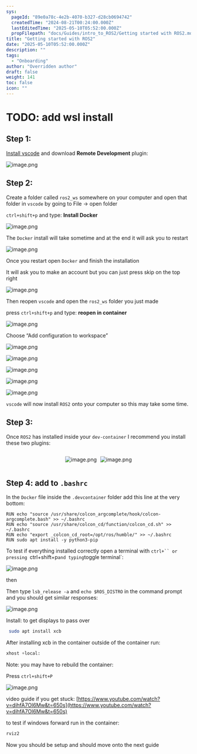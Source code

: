 ```yaml
---
sys:
  pageId: "89e0a78c-4e2b-4070-b327-d28cb0694742"
  createdTime: "2024-08-21T00:24:00.000Z"
  lastEditedTime: "2025-05-10T05:52:00.000Z"
  propFilepath: "docs/Guides/intro_to_ROS2/Getting started with ROS2.md"
title: "Getting started with ROS2"
date: "2025-05-10T05:52:00.000Z"
description: ""
tags:
  - "Onboarding"
author: "Overridden author"
draft: false
weight: 141
toc: false
icon: ""
---
```


# TODO: add wsl install

## Step 1:

[Install vscode](https://code.visualstudio.com/download) and download **Remote Development** plugin:

![image.png](https://prod-files-secure.s3.us-west-2.amazonaws.com/d518164a-d88e-44d1-a4ee-3adb3bd8bce0/efb52993-1881-4a40-b95e-6f020334f022/image.png?X-Amz-Algorithm=AWS4-HMAC-SHA256&X-Amz-Content-Sha256=UNSIGNED-PAYLOAD&X-Amz-Credential=ASIAZI2LB466VBS6LSNI%2F20250524%2Fus-west-2%2Fs3%2Faws4_request&X-Amz-Date=20250524T070746Z&X-Amz-Expires=3600&X-Amz-Security-Token=IQoJb3JpZ2luX2VjEEcaCXVzLXdlc3QtMiJHMEUCIQCo0TPZH9MRjF%2FmlodTnDWoGETx%2B83CBBXjdh9MQ5%2FTMAIgWysmTWZiqZcT2IpK0JGlUtHBRbiTOlgx0lDWgN0VNrUq%2FwMIEBAAGgw2Mzc0MjMxODM4MDUiDHDsxHTR2w9gO5r7VircAxLDMAnfO28tHxaaFi3ZGMTeaSP%2Bq8GgWhshEyCxrFjkQRn%2FIOt25UxjdrXFybcoehS8v0%2B2kUauBhEip%2F4we6JOI1nRXy3NvrmKbakfAh76qqtsbZH5FlkMvLiXenarXukb9HncfsgdXaek3m9%2B%2BInbYARV6oSeRmk4S71YZVpu%2B2fk8QNN%2BACZUSpQ32fpSQ8saitKO%2BV4iEtHRbBLZajrtSlDoUrbt7DjucfZJMu0Xhp7ggCHP4WlzvBWBlDsGIvcCCzSiUDFXmY89GnRxOR8GhZ1gdJQ1%2B49ed7Q5q9FANlpjCB3UNgpZfQ5EJfLkUBpSfYMLnFVDfLnWR0IoQrqlSBM4mvCv0oKDGnLIwqzZB4oe1HSKjoghwQIKViSA2x1RQK6BRxx7qRRy%2BV7gtn8wm1vYGtFC%2BZjyeoVetxbly1XOBX7Wkujp%2FCO0rseN7W8YPqpFU8NBPv7CF9XQ2%2B2hNdjmlCNXOJROjLiSyODVhVNc6WNGhkM74ApDR7%2FTFqCXHwyG7%2BCWXYDJbbeDmIkscgI0JIhpqgb34ZEU4vxaBmHxyLk3whwghAIvhXB%2BReu1Yg35yTnF3db7FaD%2BhB9olgVG6EFU%2Fc82odCKHHPBHKh5vwstQPhymTFMOXRxcEGOqUBohNFtyJVKn7nJaLC4NTVPRNLIQrMLwZcLaACwsBR26YIPWAKZp5Y5XggmNHgFhlrKl8AN5REhehTrr%2FTDyiivdQUigEt2cqiXF35l7I%2FcQ%2BNhLQByKlzGx%2BK5rxPXliBou8Tq7aXNaSV5wOElDoAWXJPpPuOqOo8MjELvYeYWSWv3NjPlsfu1TWzHaDEqfRGtpsXly9cD4txdtfx687p1x7W47HO&X-Amz-Signature=73f0c1f9ca8cbac37c45ec785927c43de0e7af4160be3210898ab2cbe78a95b7&X-Amz-SignedHeaders=host&x-id=GetObject)

## Step 2:

Create a folder called `ros2_ws` somewhere on your computer and open that folder in `vscode` by going to File → open folder 

`ctrl+shift+p` and type: **Install Docker**

![image.png](https://prod-files-secure.s3.us-west-2.amazonaws.com/d518164a-d88e-44d1-a4ee-3adb3bd8bce0/2269dc0e-1cd5-47ff-bceb-c04ad9b2eab0/image.png?X-Amz-Algorithm=AWS4-HMAC-SHA256&X-Amz-Content-Sha256=UNSIGNED-PAYLOAD&X-Amz-Credential=ASIAZI2LB466VBS6LSNI%2F20250524%2Fus-west-2%2Fs3%2Faws4_request&X-Amz-Date=20250524T070746Z&X-Amz-Expires=3600&X-Amz-Security-Token=IQoJb3JpZ2luX2VjEEcaCXVzLXdlc3QtMiJHMEUCIQCo0TPZH9MRjF%2FmlodTnDWoGETx%2B83CBBXjdh9MQ5%2FTMAIgWysmTWZiqZcT2IpK0JGlUtHBRbiTOlgx0lDWgN0VNrUq%2FwMIEBAAGgw2Mzc0MjMxODM4MDUiDHDsxHTR2w9gO5r7VircAxLDMAnfO28tHxaaFi3ZGMTeaSP%2Bq8GgWhshEyCxrFjkQRn%2FIOt25UxjdrXFybcoehS8v0%2B2kUauBhEip%2F4we6JOI1nRXy3NvrmKbakfAh76qqtsbZH5FlkMvLiXenarXukb9HncfsgdXaek3m9%2B%2BInbYARV6oSeRmk4S71YZVpu%2B2fk8QNN%2BACZUSpQ32fpSQ8saitKO%2BV4iEtHRbBLZajrtSlDoUrbt7DjucfZJMu0Xhp7ggCHP4WlzvBWBlDsGIvcCCzSiUDFXmY89GnRxOR8GhZ1gdJQ1%2B49ed7Q5q9FANlpjCB3UNgpZfQ5EJfLkUBpSfYMLnFVDfLnWR0IoQrqlSBM4mvCv0oKDGnLIwqzZB4oe1HSKjoghwQIKViSA2x1RQK6BRxx7qRRy%2BV7gtn8wm1vYGtFC%2BZjyeoVetxbly1XOBX7Wkujp%2FCO0rseN7W8YPqpFU8NBPv7CF9XQ2%2B2hNdjmlCNXOJROjLiSyODVhVNc6WNGhkM74ApDR7%2FTFqCXHwyG7%2BCWXYDJbbeDmIkscgI0JIhpqgb34ZEU4vxaBmHxyLk3whwghAIvhXB%2BReu1Yg35yTnF3db7FaD%2BhB9olgVG6EFU%2Fc82odCKHHPBHKh5vwstQPhymTFMOXRxcEGOqUBohNFtyJVKn7nJaLC4NTVPRNLIQrMLwZcLaACwsBR26YIPWAKZp5Y5XggmNHgFhlrKl8AN5REhehTrr%2FTDyiivdQUigEt2cqiXF35l7I%2FcQ%2BNhLQByKlzGx%2BK5rxPXliBou8Tq7aXNaSV5wOElDoAWXJPpPuOqOo8MjELvYeYWSWv3NjPlsfu1TWzHaDEqfRGtpsXly9cD4txdtfx687p1x7W47HO&X-Amz-Signature=fd1d7e34a77f7408feec339bc4b81d6f0f1ce7946d7de8a1c1a2ca7bbbebee4a&X-Amz-SignedHeaders=host&x-id=GetObject)

The `Docker` install will take sometime and at the end it will ask you to restart

![image.png](https://prod-files-secure.s3.us-west-2.amazonaws.com/d518164a-d88e-44d1-a4ee-3adb3bd8bce0/ed233f78-be33-4b1f-b89c-9c346c0e961e/image.png?X-Amz-Algorithm=AWS4-HMAC-SHA256&X-Amz-Content-Sha256=UNSIGNED-PAYLOAD&X-Amz-Credential=ASIAZI2LB466VBS6LSNI%2F20250524%2Fus-west-2%2Fs3%2Faws4_request&X-Amz-Date=20250524T070746Z&X-Amz-Expires=3600&X-Amz-Security-Token=IQoJb3JpZ2luX2VjEEcaCXVzLXdlc3QtMiJHMEUCIQCo0TPZH9MRjF%2FmlodTnDWoGETx%2B83CBBXjdh9MQ5%2FTMAIgWysmTWZiqZcT2IpK0JGlUtHBRbiTOlgx0lDWgN0VNrUq%2FwMIEBAAGgw2Mzc0MjMxODM4MDUiDHDsxHTR2w9gO5r7VircAxLDMAnfO28tHxaaFi3ZGMTeaSP%2Bq8GgWhshEyCxrFjkQRn%2FIOt25UxjdrXFybcoehS8v0%2B2kUauBhEip%2F4we6JOI1nRXy3NvrmKbakfAh76qqtsbZH5FlkMvLiXenarXukb9HncfsgdXaek3m9%2B%2BInbYARV6oSeRmk4S71YZVpu%2B2fk8QNN%2BACZUSpQ32fpSQ8saitKO%2BV4iEtHRbBLZajrtSlDoUrbt7DjucfZJMu0Xhp7ggCHP4WlzvBWBlDsGIvcCCzSiUDFXmY89GnRxOR8GhZ1gdJQ1%2B49ed7Q5q9FANlpjCB3UNgpZfQ5EJfLkUBpSfYMLnFVDfLnWR0IoQrqlSBM4mvCv0oKDGnLIwqzZB4oe1HSKjoghwQIKViSA2x1RQK6BRxx7qRRy%2BV7gtn8wm1vYGtFC%2BZjyeoVetxbly1XOBX7Wkujp%2FCO0rseN7W8YPqpFU8NBPv7CF9XQ2%2B2hNdjmlCNXOJROjLiSyODVhVNc6WNGhkM74ApDR7%2FTFqCXHwyG7%2BCWXYDJbbeDmIkscgI0JIhpqgb34ZEU4vxaBmHxyLk3whwghAIvhXB%2BReu1Yg35yTnF3db7FaD%2BhB9olgVG6EFU%2Fc82odCKHHPBHKh5vwstQPhymTFMOXRxcEGOqUBohNFtyJVKn7nJaLC4NTVPRNLIQrMLwZcLaACwsBR26YIPWAKZp5Y5XggmNHgFhlrKl8AN5REhehTrr%2FTDyiivdQUigEt2cqiXF35l7I%2FcQ%2BNhLQByKlzGx%2BK5rxPXliBou8Tq7aXNaSV5wOElDoAWXJPpPuOqOo8MjELvYeYWSWv3NjPlsfu1TWzHaDEqfRGtpsXly9cD4txdtfx687p1x7W47HO&X-Amz-Signature=015d820fa8b63bd7da5826904e4b2679f9f04f5b14a2df329b406b11ae18d6e9&X-Amz-SignedHeaders=host&x-id=GetObject)

Once you restart open `Docker` and finish the installation

It will ask you to make an account but you can just press skip on the top right

![image.png](https://prod-files-secure.s3.us-west-2.amazonaws.com/d518164a-d88e-44d1-a4ee-3adb3bd8bce0/21010ad9-1659-4fd9-9f59-9932a09b2a3d/image.png?X-Amz-Algorithm=AWS4-HMAC-SHA256&X-Amz-Content-Sha256=UNSIGNED-PAYLOAD&X-Amz-Credential=ASIAZI2LB466VBS6LSNI%2F20250524%2Fus-west-2%2Fs3%2Faws4_request&X-Amz-Date=20250524T070746Z&X-Amz-Expires=3600&X-Amz-Security-Token=IQoJb3JpZ2luX2VjEEcaCXVzLXdlc3QtMiJHMEUCIQCo0TPZH9MRjF%2FmlodTnDWoGETx%2B83CBBXjdh9MQ5%2FTMAIgWysmTWZiqZcT2IpK0JGlUtHBRbiTOlgx0lDWgN0VNrUq%2FwMIEBAAGgw2Mzc0MjMxODM4MDUiDHDsxHTR2w9gO5r7VircAxLDMAnfO28tHxaaFi3ZGMTeaSP%2Bq8GgWhshEyCxrFjkQRn%2FIOt25UxjdrXFybcoehS8v0%2B2kUauBhEip%2F4we6JOI1nRXy3NvrmKbakfAh76qqtsbZH5FlkMvLiXenarXukb9HncfsgdXaek3m9%2B%2BInbYARV6oSeRmk4S71YZVpu%2B2fk8QNN%2BACZUSpQ32fpSQ8saitKO%2BV4iEtHRbBLZajrtSlDoUrbt7DjucfZJMu0Xhp7ggCHP4WlzvBWBlDsGIvcCCzSiUDFXmY89GnRxOR8GhZ1gdJQ1%2B49ed7Q5q9FANlpjCB3UNgpZfQ5EJfLkUBpSfYMLnFVDfLnWR0IoQrqlSBM4mvCv0oKDGnLIwqzZB4oe1HSKjoghwQIKViSA2x1RQK6BRxx7qRRy%2BV7gtn8wm1vYGtFC%2BZjyeoVetxbly1XOBX7Wkujp%2FCO0rseN7W8YPqpFU8NBPv7CF9XQ2%2B2hNdjmlCNXOJROjLiSyODVhVNc6WNGhkM74ApDR7%2FTFqCXHwyG7%2BCWXYDJbbeDmIkscgI0JIhpqgb34ZEU4vxaBmHxyLk3whwghAIvhXB%2BReu1Yg35yTnF3db7FaD%2BhB9olgVG6EFU%2Fc82odCKHHPBHKh5vwstQPhymTFMOXRxcEGOqUBohNFtyJVKn7nJaLC4NTVPRNLIQrMLwZcLaACwsBR26YIPWAKZp5Y5XggmNHgFhlrKl8AN5REhehTrr%2FTDyiivdQUigEt2cqiXF35l7I%2FcQ%2BNhLQByKlzGx%2BK5rxPXliBou8Tq7aXNaSV5wOElDoAWXJPpPuOqOo8MjELvYeYWSWv3NjPlsfu1TWzHaDEqfRGtpsXly9cD4txdtfx687p1x7W47HO&X-Amz-Signature=4dcf4ea36137515b121d2f416e9a97b29ccbf7a0fbd902c67f5824f0159d299f&X-Amz-SignedHeaders=host&x-id=GetObject)

Then reopen `vscode` and open the `ros2_ws` folder you just made

press `ctrl+shift+p` and type: **reopen in container**

![image.png](https://prod-files-secure.s3.us-west-2.amazonaws.com/d518164a-d88e-44d1-a4ee-3adb3bd8bce0/4e93b8c2-41ad-488c-8095-c74205196118/image.png?X-Amz-Algorithm=AWS4-HMAC-SHA256&X-Amz-Content-Sha256=UNSIGNED-PAYLOAD&X-Amz-Credential=ASIAZI2LB466VBS6LSNI%2F20250524%2Fus-west-2%2Fs3%2Faws4_request&X-Amz-Date=20250524T070746Z&X-Amz-Expires=3600&X-Amz-Security-Token=IQoJb3JpZ2luX2VjEEcaCXVzLXdlc3QtMiJHMEUCIQCo0TPZH9MRjF%2FmlodTnDWoGETx%2B83CBBXjdh9MQ5%2FTMAIgWysmTWZiqZcT2IpK0JGlUtHBRbiTOlgx0lDWgN0VNrUq%2FwMIEBAAGgw2Mzc0MjMxODM4MDUiDHDsxHTR2w9gO5r7VircAxLDMAnfO28tHxaaFi3ZGMTeaSP%2Bq8GgWhshEyCxrFjkQRn%2FIOt25UxjdrXFybcoehS8v0%2B2kUauBhEip%2F4we6JOI1nRXy3NvrmKbakfAh76qqtsbZH5FlkMvLiXenarXukb9HncfsgdXaek3m9%2B%2BInbYARV6oSeRmk4S71YZVpu%2B2fk8QNN%2BACZUSpQ32fpSQ8saitKO%2BV4iEtHRbBLZajrtSlDoUrbt7DjucfZJMu0Xhp7ggCHP4WlzvBWBlDsGIvcCCzSiUDFXmY89GnRxOR8GhZ1gdJQ1%2B49ed7Q5q9FANlpjCB3UNgpZfQ5EJfLkUBpSfYMLnFVDfLnWR0IoQrqlSBM4mvCv0oKDGnLIwqzZB4oe1HSKjoghwQIKViSA2x1RQK6BRxx7qRRy%2BV7gtn8wm1vYGtFC%2BZjyeoVetxbly1XOBX7Wkujp%2FCO0rseN7W8YPqpFU8NBPv7CF9XQ2%2B2hNdjmlCNXOJROjLiSyODVhVNc6WNGhkM74ApDR7%2FTFqCXHwyG7%2BCWXYDJbbeDmIkscgI0JIhpqgb34ZEU4vxaBmHxyLk3whwghAIvhXB%2BReu1Yg35yTnF3db7FaD%2BhB9olgVG6EFU%2Fc82odCKHHPBHKh5vwstQPhymTFMOXRxcEGOqUBohNFtyJVKn7nJaLC4NTVPRNLIQrMLwZcLaACwsBR26YIPWAKZp5Y5XggmNHgFhlrKl8AN5REhehTrr%2FTDyiivdQUigEt2cqiXF35l7I%2FcQ%2BNhLQByKlzGx%2BK5rxPXliBou8Tq7aXNaSV5wOElDoAWXJPpPuOqOo8MjELvYeYWSWv3NjPlsfu1TWzHaDEqfRGtpsXly9cD4txdtfx687p1x7W47HO&X-Amz-Signature=8564583b788206e28296ae3535a919fd4e95fe88212c457edf39f29dfdafbfbe&X-Amz-SignedHeaders=host&x-id=GetObject)

Choose “Add configuration to workspace”

![image.png](https://prod-files-secure.s3.us-west-2.amazonaws.com/d518164a-d88e-44d1-a4ee-3adb3bd8bce0/9560b282-5060-4989-ba37-97e7b2c22476/image.png?X-Amz-Algorithm=AWS4-HMAC-SHA256&X-Amz-Content-Sha256=UNSIGNED-PAYLOAD&X-Amz-Credential=ASIAZI2LB466VBS6LSNI%2F20250524%2Fus-west-2%2Fs3%2Faws4_request&X-Amz-Date=20250524T070746Z&X-Amz-Expires=3600&X-Amz-Security-Token=IQoJb3JpZ2luX2VjEEcaCXVzLXdlc3QtMiJHMEUCIQCo0TPZH9MRjF%2FmlodTnDWoGETx%2B83CBBXjdh9MQ5%2FTMAIgWysmTWZiqZcT2IpK0JGlUtHBRbiTOlgx0lDWgN0VNrUq%2FwMIEBAAGgw2Mzc0MjMxODM4MDUiDHDsxHTR2w9gO5r7VircAxLDMAnfO28tHxaaFi3ZGMTeaSP%2Bq8GgWhshEyCxrFjkQRn%2FIOt25UxjdrXFybcoehS8v0%2B2kUauBhEip%2F4we6JOI1nRXy3NvrmKbakfAh76qqtsbZH5FlkMvLiXenarXukb9HncfsgdXaek3m9%2B%2BInbYARV6oSeRmk4S71YZVpu%2B2fk8QNN%2BACZUSpQ32fpSQ8saitKO%2BV4iEtHRbBLZajrtSlDoUrbt7DjucfZJMu0Xhp7ggCHP4WlzvBWBlDsGIvcCCzSiUDFXmY89GnRxOR8GhZ1gdJQ1%2B49ed7Q5q9FANlpjCB3UNgpZfQ5EJfLkUBpSfYMLnFVDfLnWR0IoQrqlSBM4mvCv0oKDGnLIwqzZB4oe1HSKjoghwQIKViSA2x1RQK6BRxx7qRRy%2BV7gtn8wm1vYGtFC%2BZjyeoVetxbly1XOBX7Wkujp%2FCO0rseN7W8YPqpFU8NBPv7CF9XQ2%2B2hNdjmlCNXOJROjLiSyODVhVNc6WNGhkM74ApDR7%2FTFqCXHwyG7%2BCWXYDJbbeDmIkscgI0JIhpqgb34ZEU4vxaBmHxyLk3whwghAIvhXB%2BReu1Yg35yTnF3db7FaD%2BhB9olgVG6EFU%2Fc82odCKHHPBHKh5vwstQPhymTFMOXRxcEGOqUBohNFtyJVKn7nJaLC4NTVPRNLIQrMLwZcLaACwsBR26YIPWAKZp5Y5XggmNHgFhlrKl8AN5REhehTrr%2FTDyiivdQUigEt2cqiXF35l7I%2FcQ%2BNhLQByKlzGx%2BK5rxPXliBou8Tq7aXNaSV5wOElDoAWXJPpPuOqOo8MjELvYeYWSWv3NjPlsfu1TWzHaDEqfRGtpsXly9cD4txdtfx687p1x7W47HO&X-Amz-Signature=4979e57208f60fe80328cb989aeea3d26112ea9ddb34fc554c3647daa820364c&X-Amz-SignedHeaders=host&x-id=GetObject)

![image.png](https://prod-files-secure.s3.us-west-2.amazonaws.com/d518164a-d88e-44d1-a4ee-3adb3bd8bce0/2ee63f81-886b-48e8-a553-dc6e5eac99e4/image.png?X-Amz-Algorithm=AWS4-HMAC-SHA256&X-Amz-Content-Sha256=UNSIGNED-PAYLOAD&X-Amz-Credential=ASIAZI2LB466VBS6LSNI%2F20250524%2Fus-west-2%2Fs3%2Faws4_request&X-Amz-Date=20250524T070746Z&X-Amz-Expires=3600&X-Amz-Security-Token=IQoJb3JpZ2luX2VjEEcaCXVzLXdlc3QtMiJHMEUCIQCo0TPZH9MRjF%2FmlodTnDWoGETx%2B83CBBXjdh9MQ5%2FTMAIgWysmTWZiqZcT2IpK0JGlUtHBRbiTOlgx0lDWgN0VNrUq%2FwMIEBAAGgw2Mzc0MjMxODM4MDUiDHDsxHTR2w9gO5r7VircAxLDMAnfO28tHxaaFi3ZGMTeaSP%2Bq8GgWhshEyCxrFjkQRn%2FIOt25UxjdrXFybcoehS8v0%2B2kUauBhEip%2F4we6JOI1nRXy3NvrmKbakfAh76qqtsbZH5FlkMvLiXenarXukb9HncfsgdXaek3m9%2B%2BInbYARV6oSeRmk4S71YZVpu%2B2fk8QNN%2BACZUSpQ32fpSQ8saitKO%2BV4iEtHRbBLZajrtSlDoUrbt7DjucfZJMu0Xhp7ggCHP4WlzvBWBlDsGIvcCCzSiUDFXmY89GnRxOR8GhZ1gdJQ1%2B49ed7Q5q9FANlpjCB3UNgpZfQ5EJfLkUBpSfYMLnFVDfLnWR0IoQrqlSBM4mvCv0oKDGnLIwqzZB4oe1HSKjoghwQIKViSA2x1RQK6BRxx7qRRy%2BV7gtn8wm1vYGtFC%2BZjyeoVetxbly1XOBX7Wkujp%2FCO0rseN7W8YPqpFU8NBPv7CF9XQ2%2B2hNdjmlCNXOJROjLiSyODVhVNc6WNGhkM74ApDR7%2FTFqCXHwyG7%2BCWXYDJbbeDmIkscgI0JIhpqgb34ZEU4vxaBmHxyLk3whwghAIvhXB%2BReu1Yg35yTnF3db7FaD%2BhB9olgVG6EFU%2Fc82odCKHHPBHKh5vwstQPhymTFMOXRxcEGOqUBohNFtyJVKn7nJaLC4NTVPRNLIQrMLwZcLaACwsBR26YIPWAKZp5Y5XggmNHgFhlrKl8AN5REhehTrr%2FTDyiivdQUigEt2cqiXF35l7I%2FcQ%2BNhLQByKlzGx%2BK5rxPXliBou8Tq7aXNaSV5wOElDoAWXJPpPuOqOo8MjELvYeYWSWv3NjPlsfu1TWzHaDEqfRGtpsXly9cD4txdtfx687p1x7W47HO&X-Amz-Signature=95a9a81b46cc7856b5ece83b6f8c5a5d7430bd066e11f333b57dd58221703467&X-Amz-SignedHeaders=host&x-id=GetObject)

![image.png](https://prod-files-secure.s3.us-west-2.amazonaws.com/d518164a-d88e-44d1-a4ee-3adb3bd8bce0/ae1580b2-b048-407e-aed9-b584224a7a04/image.png?X-Amz-Algorithm=AWS4-HMAC-SHA256&X-Amz-Content-Sha256=UNSIGNED-PAYLOAD&X-Amz-Credential=ASIAZI2LB466VBS6LSNI%2F20250524%2Fus-west-2%2Fs3%2Faws4_request&X-Amz-Date=20250524T070746Z&X-Amz-Expires=3600&X-Amz-Security-Token=IQoJb3JpZ2luX2VjEEcaCXVzLXdlc3QtMiJHMEUCIQCo0TPZH9MRjF%2FmlodTnDWoGETx%2B83CBBXjdh9MQ5%2FTMAIgWysmTWZiqZcT2IpK0JGlUtHBRbiTOlgx0lDWgN0VNrUq%2FwMIEBAAGgw2Mzc0MjMxODM4MDUiDHDsxHTR2w9gO5r7VircAxLDMAnfO28tHxaaFi3ZGMTeaSP%2Bq8GgWhshEyCxrFjkQRn%2FIOt25UxjdrXFybcoehS8v0%2B2kUauBhEip%2F4we6JOI1nRXy3NvrmKbakfAh76qqtsbZH5FlkMvLiXenarXukb9HncfsgdXaek3m9%2B%2BInbYARV6oSeRmk4S71YZVpu%2B2fk8QNN%2BACZUSpQ32fpSQ8saitKO%2BV4iEtHRbBLZajrtSlDoUrbt7DjucfZJMu0Xhp7ggCHP4WlzvBWBlDsGIvcCCzSiUDFXmY89GnRxOR8GhZ1gdJQ1%2B49ed7Q5q9FANlpjCB3UNgpZfQ5EJfLkUBpSfYMLnFVDfLnWR0IoQrqlSBM4mvCv0oKDGnLIwqzZB4oe1HSKjoghwQIKViSA2x1RQK6BRxx7qRRy%2BV7gtn8wm1vYGtFC%2BZjyeoVetxbly1XOBX7Wkujp%2FCO0rseN7W8YPqpFU8NBPv7CF9XQ2%2B2hNdjmlCNXOJROjLiSyODVhVNc6WNGhkM74ApDR7%2FTFqCXHwyG7%2BCWXYDJbbeDmIkscgI0JIhpqgb34ZEU4vxaBmHxyLk3whwghAIvhXB%2BReu1Yg35yTnF3db7FaD%2BhB9olgVG6EFU%2Fc82odCKHHPBHKh5vwstQPhymTFMOXRxcEGOqUBohNFtyJVKn7nJaLC4NTVPRNLIQrMLwZcLaACwsBR26YIPWAKZp5Y5XggmNHgFhlrKl8AN5REhehTrr%2FTDyiivdQUigEt2cqiXF35l7I%2FcQ%2BNhLQByKlzGx%2BK5rxPXliBou8Tq7aXNaSV5wOElDoAWXJPpPuOqOo8MjELvYeYWSWv3NjPlsfu1TWzHaDEqfRGtpsXly9cD4txdtfx687p1x7W47HO&X-Amz-Signature=fc426cd00cbd5a9f87362fb0658ad877c058fe3eb3cbcfc3063a90b507166ebd&X-Amz-SignedHeaders=host&x-id=GetObject)

![image.png](https://prod-files-secure.s3.us-west-2.amazonaws.com/d518164a-d88e-44d1-a4ee-3adb3bd8bce0/53255b28-f75e-430f-b9e3-c0ac8577e42b/image.png?X-Amz-Algorithm=AWS4-HMAC-SHA256&X-Amz-Content-Sha256=UNSIGNED-PAYLOAD&X-Amz-Credential=ASIAZI2LB466VBS6LSNI%2F20250524%2Fus-west-2%2Fs3%2Faws4_request&X-Amz-Date=20250524T070746Z&X-Amz-Expires=3600&X-Amz-Security-Token=IQoJb3JpZ2luX2VjEEcaCXVzLXdlc3QtMiJHMEUCIQCo0TPZH9MRjF%2FmlodTnDWoGETx%2B83CBBXjdh9MQ5%2FTMAIgWysmTWZiqZcT2IpK0JGlUtHBRbiTOlgx0lDWgN0VNrUq%2FwMIEBAAGgw2Mzc0MjMxODM4MDUiDHDsxHTR2w9gO5r7VircAxLDMAnfO28tHxaaFi3ZGMTeaSP%2Bq8GgWhshEyCxrFjkQRn%2FIOt25UxjdrXFybcoehS8v0%2B2kUauBhEip%2F4we6JOI1nRXy3NvrmKbakfAh76qqtsbZH5FlkMvLiXenarXukb9HncfsgdXaek3m9%2B%2BInbYARV6oSeRmk4S71YZVpu%2B2fk8QNN%2BACZUSpQ32fpSQ8saitKO%2BV4iEtHRbBLZajrtSlDoUrbt7DjucfZJMu0Xhp7ggCHP4WlzvBWBlDsGIvcCCzSiUDFXmY89GnRxOR8GhZ1gdJQ1%2B49ed7Q5q9FANlpjCB3UNgpZfQ5EJfLkUBpSfYMLnFVDfLnWR0IoQrqlSBM4mvCv0oKDGnLIwqzZB4oe1HSKjoghwQIKViSA2x1RQK6BRxx7qRRy%2BV7gtn8wm1vYGtFC%2BZjyeoVetxbly1XOBX7Wkujp%2FCO0rseN7W8YPqpFU8NBPv7CF9XQ2%2B2hNdjmlCNXOJROjLiSyODVhVNc6WNGhkM74ApDR7%2FTFqCXHwyG7%2BCWXYDJbbeDmIkscgI0JIhpqgb34ZEU4vxaBmHxyLk3whwghAIvhXB%2BReu1Yg35yTnF3db7FaD%2BhB9olgVG6EFU%2Fc82odCKHHPBHKh5vwstQPhymTFMOXRxcEGOqUBohNFtyJVKn7nJaLC4NTVPRNLIQrMLwZcLaACwsBR26YIPWAKZp5Y5XggmNHgFhlrKl8AN5REhehTrr%2FTDyiivdQUigEt2cqiXF35l7I%2FcQ%2BNhLQByKlzGx%2BK5rxPXliBou8Tq7aXNaSV5wOElDoAWXJPpPuOqOo8MjELvYeYWSWv3NjPlsfu1TWzHaDEqfRGtpsXly9cD4txdtfx687p1x7W47HO&X-Amz-Signature=a2e00d9bc0ec01636d518665c7bf5c84c33740bc49c86443402c0fcd3e3eaad5&X-Amz-SignedHeaders=host&x-id=GetObject)

![image.png](https://prod-files-secure.s3.us-west-2.amazonaws.com/d518164a-d88e-44d1-a4ee-3adb3bd8bce0/7c562767-5af9-4ffb-97d1-327bcdf4ee00/image.png?X-Amz-Algorithm=AWS4-HMAC-SHA256&X-Amz-Content-Sha256=UNSIGNED-PAYLOAD&X-Amz-Credential=ASIAZI2LB466VBS6LSNI%2F20250524%2Fus-west-2%2Fs3%2Faws4_request&X-Amz-Date=20250524T070746Z&X-Amz-Expires=3600&X-Amz-Security-Token=IQoJb3JpZ2luX2VjEEcaCXVzLXdlc3QtMiJHMEUCIQCo0TPZH9MRjF%2FmlodTnDWoGETx%2B83CBBXjdh9MQ5%2FTMAIgWysmTWZiqZcT2IpK0JGlUtHBRbiTOlgx0lDWgN0VNrUq%2FwMIEBAAGgw2Mzc0MjMxODM4MDUiDHDsxHTR2w9gO5r7VircAxLDMAnfO28tHxaaFi3ZGMTeaSP%2Bq8GgWhshEyCxrFjkQRn%2FIOt25UxjdrXFybcoehS8v0%2B2kUauBhEip%2F4we6JOI1nRXy3NvrmKbakfAh76qqtsbZH5FlkMvLiXenarXukb9HncfsgdXaek3m9%2B%2BInbYARV6oSeRmk4S71YZVpu%2B2fk8QNN%2BACZUSpQ32fpSQ8saitKO%2BV4iEtHRbBLZajrtSlDoUrbt7DjucfZJMu0Xhp7ggCHP4WlzvBWBlDsGIvcCCzSiUDFXmY89GnRxOR8GhZ1gdJQ1%2B49ed7Q5q9FANlpjCB3UNgpZfQ5EJfLkUBpSfYMLnFVDfLnWR0IoQrqlSBM4mvCv0oKDGnLIwqzZB4oe1HSKjoghwQIKViSA2x1RQK6BRxx7qRRy%2BV7gtn8wm1vYGtFC%2BZjyeoVetxbly1XOBX7Wkujp%2FCO0rseN7W8YPqpFU8NBPv7CF9XQ2%2B2hNdjmlCNXOJROjLiSyODVhVNc6WNGhkM74ApDR7%2FTFqCXHwyG7%2BCWXYDJbbeDmIkscgI0JIhpqgb34ZEU4vxaBmHxyLk3whwghAIvhXB%2BReu1Yg35yTnF3db7FaD%2BhB9olgVG6EFU%2Fc82odCKHHPBHKh5vwstQPhymTFMOXRxcEGOqUBohNFtyJVKn7nJaLC4NTVPRNLIQrMLwZcLaACwsBR26YIPWAKZp5Y5XggmNHgFhlrKl8AN5REhehTrr%2FTDyiivdQUigEt2cqiXF35l7I%2FcQ%2BNhLQByKlzGx%2BK5rxPXliBou8Tq7aXNaSV5wOElDoAWXJPpPuOqOo8MjELvYeYWSWv3NjPlsfu1TWzHaDEqfRGtpsXly9cD4txdtfx687p1x7W47HO&X-Amz-Signature=d8abdf630c7520a9a5509fdf2e0b57d6c54df098467201ab0789c71283bd4be4&X-Amz-SignedHeaders=host&x-id=GetObject)

`vscode` will now install `ROS2` onto your computer so this may take some time.

## Step 3:

Once `ROS2` has installed inside your `dev-container` I recommend you install these two plugins:

<div style="display: flex;flex-direction: row; column-gap:10px; max-width: 630px;justify-content: center;">
<div>

![image.png](https://prod-files-secure.s3.us-west-2.amazonaws.com/d518164a-d88e-44d1-a4ee-3adb3bd8bce0/3fc3d550-5a54-4ba1-ba6b-faa01cdb7369/image.png?X-Amz-Algorithm=AWS4-HMAC-SHA256&X-Amz-Content-Sha256=UNSIGNED-PAYLOAD&X-Amz-Credential=ASIAZI2LB466WXX6VDOY%2F20250524%2Fus-west-2%2Fs3%2Faws4_request&X-Amz-Date=20250524T070751Z&X-Amz-Expires=3600&X-Amz-Security-Token=IQoJb3JpZ2luX2VjEEcaCXVzLXdlc3QtMiJHMEUCIED5mF38Kl3vCYHzdesNh5WNsuCNo4%2FxjB6Vepq%2BuvyCAiEAy9iqzDPAtr7%2Bw7VxekV%2B7uvCKqNs%2B01fGl8begG3qMEq%2FwMIEBAAGgw2Mzc0MjMxODM4MDUiDDPzQoR%2FLlTZGg7%2BaSrcA%2BI6OzRMgRtN8LKnNSjcGhxlvVM8SOLNsIScRLMlP5otn1kcu4ib9UTcr3uWGnZMACar9x4d%2F31fl75Do2Zj3yjpMLevQSaJ%2BStp%2BYlQPlEJOHZi6Mr75LnSgg8%2Fpf5JoPD6Tcxv%2BbBdqbXXG7vBmire2HRVoRL7nwiBfNyVL%2FJWBMZ3XY%2Bgn41bxp5JuRlUaC5IDaitIikBxhGRQ7Zy6AAsaGPL9CV5g7cFLVj%2FpmCpM%2Fp4TTlPs0VKVHYK4N9z%2BnP%2FwfmPJqh10%2Bmu83I%2BbZWrUUe%2FEr1VkmFkzNpsE3RqelHWxXLKZ%2Bnief4JFub12Z2jv08luSSxnsMaKPHFLG1kNIt5WF9HOx0Ls1cJb6OHi7ltVe6NoWZMyZQNoto6OqHTwIBTpKalmympwKdi35P0sdtr2MA%2FGoK5MYH3veMuPg1WFpvjm1cgcQjBsex%2FqFkcd0nCZf85EP3UhDDaZpY5TuuGJjFrSBJXKSPQJXVR%2BsoW%2BGry%2B%2FrEqNcqHS5SlJQn4%2F6Kfo%2BUkMe6xmxUFU1kJgMmFc6uBO68UI4TRdCxB78HXxB6zPRYbxXmzpEPMjfkQ6tFxtGonA2sZEccEEg6x4a3yHvoRrr%2Fvno25sTK%2Fx9QJyEYzC9s65C0MNHRxcEGOqUBHdH%2Fgu7MZlRb78RQmi1%2Bw7PzfeYOKyBGb0FHGBpFALf4PvIdIt4Cb5NImtvQFXggiJOqxMY%2F43bMecAK8TuIn3EQqM%2B%2BRVY18ELF%2F%2FI57cgwqq0Sy7jwNtWbn5rkZfDAb%2BKlZ7tpH8f0P76Y0um1qy6a1HgPu%2BvjZMBaJop4gqGTtTmqjrpL9F%2Ftou3uSn51qaM%2BijhOIGMO%2BCfA4r%2B7LXaYVTeA&X-Amz-Signature=49db4b91289ede50a5997cb1794ae8b01924f69da837a0db1d54c93c4100a268&X-Amz-SignedHeaders=host&x-id=GetObject)

</div>
<div>

![image.png](https://prod-files-secure.s3.us-west-2.amazonaws.com/d518164a-d88e-44d1-a4ee-3adb3bd8bce0/d994cc66-13c2-4093-a5a3-f84cf4601a82/image.png?X-Amz-Algorithm=AWS4-HMAC-SHA256&X-Amz-Content-Sha256=UNSIGNED-PAYLOAD&X-Amz-Credential=ASIAZI2LB4667VSIB5LF%2F20250524%2Fus-west-2%2Fs3%2Faws4_request&X-Amz-Date=20250524T070752Z&X-Amz-Expires=3600&X-Amz-Security-Token=IQoJb3JpZ2luX2VjEEcaCXVzLXdlc3QtMiJIMEYCIQDdK1iwb5RSE5dNoP%2FgtcISfJjuXbYTGXNcG0ohWFUm2QIhAMW2FMDHjuIFiQMb28GnGJMlpkxja9vFeEnC2dMrE2BqKv8DCBAQABoMNjM3NDIzMTgzODA1IgxKcYZQc1lwmNII%2B48q3ANPGUojU81n6gBAZfdZAPE7HuruLffFFQfWyKry5nrHADveUsau7djQm4CjiDG3X6qOEiMLM%2FcgCRZrTNhiupe2ifhQ19iAtVek66sr%2BfkNA2hGO8VFh4SbEP3wcCvpIpboGzi6yBaC5S%2FHGFYuKyZIbHBqMZlI99NtMLvAem%2Bv5WB8yJTmwOMBlfnHGHBzSfXnL%2FW443HUdHsHfkYUwldluDnN8B0L4T96bT3%2B2f3Qtq4Y9wBrijZu1NRsKl2kUewDZQDAexvnlp%2FGViYAbikWVr7vjyabFVyqe1gOEzc0ohC2caEihWb9VgNd%2FrEOchN39p3wvluNiBfhc%2FhsyvhAUuInt57HdSh%2BmTugCJ6LOVZpgxKKPg3To2GTsrQYqgymk%2FUZtU4oz5Rv5EkqA2hrlIiLZgbm8NOToQUHZW%2FsG%2ByoYOgJjpndKbsSF5SMa50bhNClJQyekBba8GCMz23mlpiTTjCVig9vZK70VJGrzwSOJb5Svf4KzBujLScT9lSVxqnIBqZVMN8DreznHDglq%2F3PdlD6s4%2Fo2Fp%2BfDViouEbN7T1uK4MBiDOmWTOa0bYr9Sjn03euoYHYFZaerWZDORwNYDxFgUUvhNanndst1PyN2HWYJpXAZBEmjDW38XBBjqkAY8d%2FlqSUhs4sGUnxYVrgo%2FThWvazUTHEGjr3hcjcU%2BMpW4FtJCHhb%2BqnhgmX89ObsaKK%2F6svxfVaFTlaZttaWzNaVYkFWZcoZHQvYPFJt7%2BmYarGAtRJyOixj1QNN0J%2F96Sbame2NTjxltKa9aQ51F%2F4vyNa7v2PrqR0gYcDcvJCjjUqdGZOFzSniRgtPn4TG04oLm%2FlW9vf2msJZOd6vjze7S0&X-Amz-Signature=17bfeabc83d136c9f182acaa187f360c16328e3963f93e1a59987f017346d534&X-Amz-SignedHeaders=host&x-id=GetObject)

</div>
</div>

## Step 4: add to `.bashrc`

In the `Docker` file inside the `.devcontainer` folder add this line at the very bottom: 

```docker
RUN echo "source /usr/share/colcon_argcomplete/hook/colcon-argcomplete.bash" >> ~/.bashrc
RUN echo "source /usr/share/colcon_cd/function/colcon_cd.sh" >> ~/.bashrc
RUN echo "export _colcon_cd_root=/opt/ros/humble/" >> ~/.bashrc
RUN sudo apt install -y python3-pip 
```

To test if everything installed correctly open a terminal with `ctrl+`` or pressing `ctrl+shift+p` and typing `toggle terminal`:

![image.png](https://prod-files-secure.s3.us-west-2.amazonaws.com/d518164a-d88e-44d1-a4ee-3adb3bd8bce0/6a4943d8-b04e-4c02-9a58-775f3384d1a5/image.png?X-Amz-Algorithm=AWS4-HMAC-SHA256&X-Amz-Content-Sha256=UNSIGNED-PAYLOAD&X-Amz-Credential=ASIAZI2LB466VBS6LSNI%2F20250524%2Fus-west-2%2Fs3%2Faws4_request&X-Amz-Date=20250524T070746Z&X-Amz-Expires=3600&X-Amz-Security-Token=IQoJb3JpZ2luX2VjEEcaCXVzLXdlc3QtMiJHMEUCIQCo0TPZH9MRjF%2FmlodTnDWoGETx%2B83CBBXjdh9MQ5%2FTMAIgWysmTWZiqZcT2IpK0JGlUtHBRbiTOlgx0lDWgN0VNrUq%2FwMIEBAAGgw2Mzc0MjMxODM4MDUiDHDsxHTR2w9gO5r7VircAxLDMAnfO28tHxaaFi3ZGMTeaSP%2Bq8GgWhshEyCxrFjkQRn%2FIOt25UxjdrXFybcoehS8v0%2B2kUauBhEip%2F4we6JOI1nRXy3NvrmKbakfAh76qqtsbZH5FlkMvLiXenarXukb9HncfsgdXaek3m9%2B%2BInbYARV6oSeRmk4S71YZVpu%2B2fk8QNN%2BACZUSpQ32fpSQ8saitKO%2BV4iEtHRbBLZajrtSlDoUrbt7DjucfZJMu0Xhp7ggCHP4WlzvBWBlDsGIvcCCzSiUDFXmY89GnRxOR8GhZ1gdJQ1%2B49ed7Q5q9FANlpjCB3UNgpZfQ5EJfLkUBpSfYMLnFVDfLnWR0IoQrqlSBM4mvCv0oKDGnLIwqzZB4oe1HSKjoghwQIKViSA2x1RQK6BRxx7qRRy%2BV7gtn8wm1vYGtFC%2BZjyeoVetxbly1XOBX7Wkujp%2FCO0rseN7W8YPqpFU8NBPv7CF9XQ2%2B2hNdjmlCNXOJROjLiSyODVhVNc6WNGhkM74ApDR7%2FTFqCXHwyG7%2BCWXYDJbbeDmIkscgI0JIhpqgb34ZEU4vxaBmHxyLk3whwghAIvhXB%2BReu1Yg35yTnF3db7FaD%2BhB9olgVG6EFU%2Fc82odCKHHPBHKh5vwstQPhymTFMOXRxcEGOqUBohNFtyJVKn7nJaLC4NTVPRNLIQrMLwZcLaACwsBR26YIPWAKZp5Y5XggmNHgFhlrKl8AN5REhehTrr%2FTDyiivdQUigEt2cqiXF35l7I%2FcQ%2BNhLQByKlzGx%2BK5rxPXliBou8Tq7aXNaSV5wOElDoAWXJPpPuOqOo8MjELvYeYWSWv3NjPlsfu1TWzHaDEqfRGtpsXly9cD4txdtfx687p1x7W47HO&X-Amz-Signature=ffa639e292834a08cdec55afb1d17d7ac2352301ea4381c20f19b40d87b13daa&X-Amz-SignedHeaders=host&x-id=GetObject)

then 

Then type `lsb_release -a` and `echo $ROS_DISTRO` in the command prompt and you should get similar responses:

![image.png](https://prod-files-secure.s3.us-west-2.amazonaws.com/d518164a-d88e-44d1-a4ee-3adb3bd8bce0/3e635dec-a805-4e85-8b9e-d000e5b71a4e/image.png?X-Amz-Algorithm=AWS4-HMAC-SHA256&X-Amz-Content-Sha256=UNSIGNED-PAYLOAD&X-Amz-Credential=ASIAZI2LB466VBS6LSNI%2F20250524%2Fus-west-2%2Fs3%2Faws4_request&X-Amz-Date=20250524T070746Z&X-Amz-Expires=3600&X-Amz-Security-Token=IQoJb3JpZ2luX2VjEEcaCXVzLXdlc3QtMiJHMEUCIQCo0TPZH9MRjF%2FmlodTnDWoGETx%2B83CBBXjdh9MQ5%2FTMAIgWysmTWZiqZcT2IpK0JGlUtHBRbiTOlgx0lDWgN0VNrUq%2FwMIEBAAGgw2Mzc0MjMxODM4MDUiDHDsxHTR2w9gO5r7VircAxLDMAnfO28tHxaaFi3ZGMTeaSP%2Bq8GgWhshEyCxrFjkQRn%2FIOt25UxjdrXFybcoehS8v0%2B2kUauBhEip%2F4we6JOI1nRXy3NvrmKbakfAh76qqtsbZH5FlkMvLiXenarXukb9HncfsgdXaek3m9%2B%2BInbYARV6oSeRmk4S71YZVpu%2B2fk8QNN%2BACZUSpQ32fpSQ8saitKO%2BV4iEtHRbBLZajrtSlDoUrbt7DjucfZJMu0Xhp7ggCHP4WlzvBWBlDsGIvcCCzSiUDFXmY89GnRxOR8GhZ1gdJQ1%2B49ed7Q5q9FANlpjCB3UNgpZfQ5EJfLkUBpSfYMLnFVDfLnWR0IoQrqlSBM4mvCv0oKDGnLIwqzZB4oe1HSKjoghwQIKViSA2x1RQK6BRxx7qRRy%2BV7gtn8wm1vYGtFC%2BZjyeoVetxbly1XOBX7Wkujp%2FCO0rseN7W8YPqpFU8NBPv7CF9XQ2%2B2hNdjmlCNXOJROjLiSyODVhVNc6WNGhkM74ApDR7%2FTFqCXHwyG7%2BCWXYDJbbeDmIkscgI0JIhpqgb34ZEU4vxaBmHxyLk3whwghAIvhXB%2BReu1Yg35yTnF3db7FaD%2BhB9olgVG6EFU%2Fc82odCKHHPBHKh5vwstQPhymTFMOXRxcEGOqUBohNFtyJVKn7nJaLC4NTVPRNLIQrMLwZcLaACwsBR26YIPWAKZp5Y5XggmNHgFhlrKl8AN5REhehTrr%2FTDyiivdQUigEt2cqiXF35l7I%2FcQ%2BNhLQByKlzGx%2BK5rxPXliBou8Tq7aXNaSV5wOElDoAWXJPpPuOqOo8MjELvYeYWSWv3NjPlsfu1TWzHaDEqfRGtpsXly9cD4txdtfx687p1x7W47HO&X-Amz-Signature=fbd5dfbf8decf4336812f511fc1437073385434faff69fa476896d25137655bd&X-Amz-SignedHeaders=host&x-id=GetObject)

Install:  to get displays to pass over

```bash
 sudo apt install xcb
```

After installing xcb in the container outside of the container run:

```python
xhost +local:
```

Note: you may have to rebuild the container:

Press `ctrl+shift+P`

![image.png](https://prod-files-secure.s3.us-west-2.amazonaws.com/d518164a-d88e-44d1-a4ee-3adb3bd8bce0/6c2be660-2618-4c38-9c26-53554f7a0b7b/image.png?X-Amz-Algorithm=AWS4-HMAC-SHA256&X-Amz-Content-Sha256=UNSIGNED-PAYLOAD&X-Amz-Credential=ASIAZI2LB466VBS6LSNI%2F20250524%2Fus-west-2%2Fs3%2Faws4_request&X-Amz-Date=20250524T070746Z&X-Amz-Expires=3600&X-Amz-Security-Token=IQoJb3JpZ2luX2VjEEcaCXVzLXdlc3QtMiJHMEUCIQCo0TPZH9MRjF%2FmlodTnDWoGETx%2B83CBBXjdh9MQ5%2FTMAIgWysmTWZiqZcT2IpK0JGlUtHBRbiTOlgx0lDWgN0VNrUq%2FwMIEBAAGgw2Mzc0MjMxODM4MDUiDHDsxHTR2w9gO5r7VircAxLDMAnfO28tHxaaFi3ZGMTeaSP%2Bq8GgWhshEyCxrFjkQRn%2FIOt25UxjdrXFybcoehS8v0%2B2kUauBhEip%2F4we6JOI1nRXy3NvrmKbakfAh76qqtsbZH5FlkMvLiXenarXukb9HncfsgdXaek3m9%2B%2BInbYARV6oSeRmk4S71YZVpu%2B2fk8QNN%2BACZUSpQ32fpSQ8saitKO%2BV4iEtHRbBLZajrtSlDoUrbt7DjucfZJMu0Xhp7ggCHP4WlzvBWBlDsGIvcCCzSiUDFXmY89GnRxOR8GhZ1gdJQ1%2B49ed7Q5q9FANlpjCB3UNgpZfQ5EJfLkUBpSfYMLnFVDfLnWR0IoQrqlSBM4mvCv0oKDGnLIwqzZB4oe1HSKjoghwQIKViSA2x1RQK6BRxx7qRRy%2BV7gtn8wm1vYGtFC%2BZjyeoVetxbly1XOBX7Wkujp%2FCO0rseN7W8YPqpFU8NBPv7CF9XQ2%2B2hNdjmlCNXOJROjLiSyODVhVNc6WNGhkM74ApDR7%2FTFqCXHwyG7%2BCWXYDJbbeDmIkscgI0JIhpqgb34ZEU4vxaBmHxyLk3whwghAIvhXB%2BReu1Yg35yTnF3db7FaD%2BhB9olgVG6EFU%2Fc82odCKHHPBHKh5vwstQPhymTFMOXRxcEGOqUBohNFtyJVKn7nJaLC4NTVPRNLIQrMLwZcLaACwsBR26YIPWAKZp5Y5XggmNHgFhlrKl8AN5REhehTrr%2FTDyiivdQUigEt2cqiXF35l7I%2FcQ%2BNhLQByKlzGx%2BK5rxPXliBou8Tq7aXNaSV5wOElDoAWXJPpPuOqOo8MjELvYeYWSWv3NjPlsfu1TWzHaDEqfRGtpsXly9cD4txdtfx687p1x7W47HO&X-Amz-Signature=d6f19fc81f192cf58f4cf2c117cd1e49f4786369b093471e74c9e98eb61fa213&X-Amz-SignedHeaders=host&x-id=GetObject)

video guide if you get stuck: [https://www.youtube.com/watch?v=dihfA7Ol6Mw&t=650s](https://www.youtube.com/watch?v=dihfA7Ol6Mw&t=650s)

to test if windows forward run in the container:

```bash
rviz2
```

Now you should be setup and should move onto the next guide 
